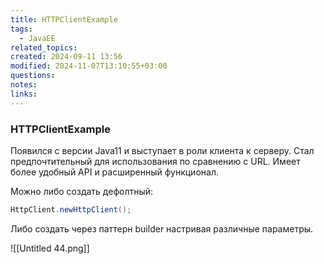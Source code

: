```yaml
---
title: HTTPClientExample
tags:
  - JavaEE
related_topics: 
created: 2024-09-11 13:56
modified: 2024-11-07T13:10:55+03:00
questions: 
notes: 
links: 
---
```


### HTTPClientExample

Появился с версии Java11 и выступает в роли клиента к серверу. Стал предпочтительный для использования по сравнению с URL. Имеет более удобный API и расширенный функционал.

Можно либо создать дефолтный:

```Java
HttpClient.newHttpClient();
```

Либо создать через паттерн builder настривая различные параметры.

![[Untitled 44.png]]
